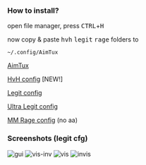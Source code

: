 ### How to install?
open file manager, press <kbd>CTRL</kbd>+<kbd>H</kbd>

now copy & paste <kbd>hvh</kbd> <kbd>legit</kbd> <kbd>rage</kbd> folders to
```
~/.config/AimTux
```

[AimTux](https://github.com/AimTuxOfficial/AimTux)


[HvH config](https://github.com/hvhboi/atconfig/tree/master/HvH) [NEW!]

[Legit config](https://github.com/hvhboi/atconfig/tree/master/legit)

[Ultra Legit config](https://github.com/hvhboi/atconfig-hvhboi/tree/master/Ultra%20Legit)

[MM Rage config](https://github.com/hvhboi/atconfig/tree/master/rage%20mm%20no%20aa) (no aa)


### Screenshots (legit cfg)
![gui](http://i.imgur.com/skVbQCi.png)
![vis-inv](http://i.imgur.com/9Mizs5D.jpg)
![vis](http://i.imgur.com/sF00Ybk.jpg)
![invis](http://i.imgur.com/fOfqeYV.jpg)

